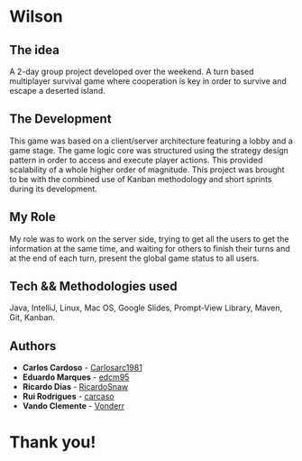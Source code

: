 # Wilson


## The idea

A 2-day group project developed over the weekend.
A turn based multiplayer survival game where cooperation is key in order to survive and escape a deserted island.

## The Development

This game was based on a client/server architecture featuring a lobby and a game stage. The game logic core was structured using the strategy design pattern in order to access and execute player actions. This provided scalability of a whole higher order of magnitude.
This project was brought to be with the combined use of Kanban methodology and short sprints during its development.

## My Role

My role was to work on the server side, trying to get all the users to get the information at the same time, and waiting for others to finish their turns and at the end of each turn, present the global game status to all users.

## Tech && Methodologies used

Java, IntelliJ, Linux, Mac OS, Google Slides, Prompt-View Library, Maven, Git, Kanban.

## Authors

* **Carlos Cardoso** - [Carlosarc1981](https://github.com/Carlosarc1981)
* **Eduardo Marques** - [edcm95](https://github.com/edcm95)
* **Ricardo Dias** - [RicardoSnaw](https://github.com/RicardoSnaw)
* **Rui Rodrigues** - [carcaso](https://github.com/carcaso)
* **Vando Clemente** - [Vonderr](https://github.com/Vonderr)

# Thank you!
